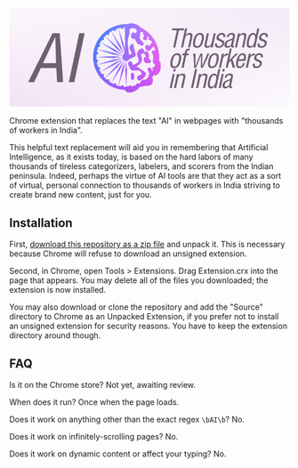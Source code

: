 ![](logo.png)

Chrome extension that replaces the text "AI" in webpages with "thousands of workers in India".

This helpful text replacement will aid you in remembering that Artificial Intelligence, as it exists today, is based on the hard labors of many thousands of tireless categorizers, labelers, and scorers from the Indian peninsula. Indeed, perhaps the virtue of AI tools are that they act as a sort of virtual, personal connection to thousands of workers in India striving to create brand new content, just for you.

## Installation

First, [download this repository as a zip file](https://github.com/sabslikesobs/ai-to-workers-in-india/archive/refs/heads/master.zip) and unpack it. This is necessary because Chrome will refuse to download an unsigned extension.

Second, in Chrome, open Tools > Extensions. Drag Extension.crx into the page that appears. You may delete all of the files you downloaded; the extension is now installed.

You may also download or clone the repository and add the "Source" directory to Chrome as an Unpacked Extension, if you prefer not to install an unsigned extension for security reasons. You have to keep the extension directory around though.

## FAQ

Is it on the Chrome store? Not yet, awaiting review.

When does it run? Once when the page loads.

Does it work on anything other than the exact regex `\bAI\b`? No.

Does it work on infinitely-scrolling pages? No.

Does it work on dynamic content or affect your typing? No.

